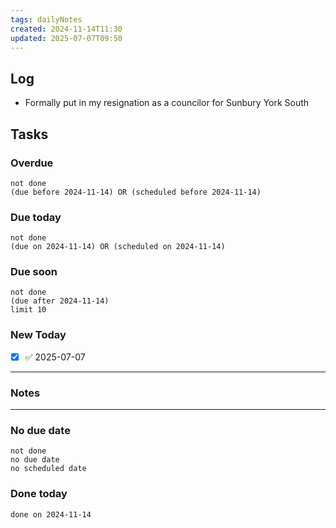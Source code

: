 ```yaml
---
tags: dailyNotes
created: 2024-11-14T11:30
updated: 2025-07-07T09:50
---
```

## Log
- Formally put in my resignation as a councilor for Sunbury York South

## Tasks
### Overdue
```tasks
not done
(due before 2024-11-14) OR (scheduled before 2024-11-14)
```

### Due today
```tasks
not done
(due on 2024-11-14) OR (scheduled on 2024-11-14)
```

### Due soon
```tasks
not done
(due after 2024-11-14)
limit 10
```

### New Today
- [x] ✅ 2025-07-07
----
### Notes

----
### No due date
```tasks
not done
no due date
no scheduled date
```

### Done today
```tasks
done on 2024-11-14
```
